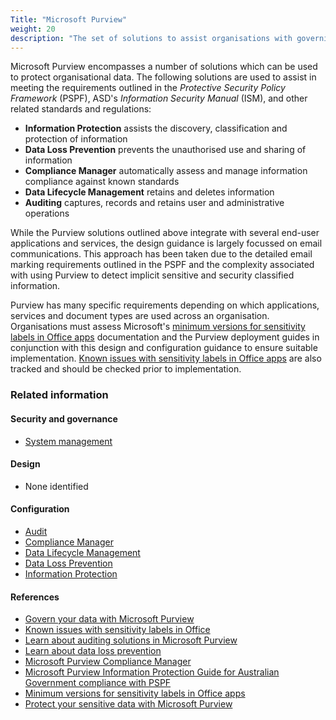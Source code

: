 ```yaml
---
Title: "Microsoft Purview"
weight: 20
description: "The set of solutions to assist organisations with governing, protecting, and managing data for system(s) built using ASD's Blueprint for Secure Cloud."
---
```


Microsoft Purview encompasses a number of solutions which can be used to protect organisational data. The following solutions are used to assist in meeting the requirements outlined in the _Protective Security Policy Framework_ (PSPF), ASD's _Information Security Manual_ (ISM), and other related standards and regulations:

- **Information Protection** assists the discovery, classification and protection of information
- **Data Loss Prevention** prevents the unauthorised use and sharing of information
- **Compliance Manager** automatically assess and manage information compliance against known standards
- **Data Lifecycle Management** retains and deletes information
- **Auditing** captures, records and retains user and administrative operations

While the Purview solutions outlined above integrate with several end-user applications and services, the design guidance is largely focussed on email communications. This approach has been taken due to the detailed email marking requirements outlined in the PSPF and the complexity associated with using Purview to detect implicit sensitive and security classified information.

Purview has many specific requirements depending on which applications, services and document types are used across an organisation. Organisations must assess Microsoft's [minimum versions for sensitivity labels in Office apps](https://learn.microsoft.com/en-au/purview/sensitivity-labels-versions) documentation and the Purview deployment guides in conjunction with this design and configuration guidance to ensure suitable implementation. [Known issues with sensitivity labels in Office apps](https://support.microsoft.com/en-au/office/known-issues-with-sensitivity-labels-in-office-b169d687-2bbd-4e21-a440-7da1b2743edc) are also tracked and should be checked prior to implementation.

### Related information

#### Security and governance

- [System management](/security-and-governance/system-security-plan/system-management)

#### Design

- None identified

#### Configuration

- [Audit](/configuration/purview/audit)
- [Compliance Manager](/configuration/purview/compliance-manager)
- [Data Lifecycle Management](/configuration/purview/data-lifecycle-management)
- [Data Loss Prevention](/configuration/purview/data-loss-prevention)
- [Information Protection](/configuration/purview/information-protection)

#### References

- [Govern your data with Microsoft Purview](https://learn.microsoft.com/en-au/purview/manage-data-governance)
- [Known issues with sensitivity labels in Office](https://support.microsoft.com/en-au/office/known-issues-with-sensitivity-labels-in-office-b169d687-2bbd-4e21-a440-7da1b2743edc)
- [Learn about auditing solutions in Microsoft Purview](https://learn.microsoft.com/en-au/purview/audit-solutions-overview)
- [Learn about data loss prevention](https://learn.microsoft.com/en-au/purview/dlp-learn-about-dlp)
- [Microsoft Purview Compliance Manager](https://learn.microsoft.com/en-au/purview/compliance-manager)
- [Microsoft Purview Information Protection Guide for Australian Government compliance with PSPF](https://learn.microsoft.com/en-au/compliance/anz/pspf-overview)
- [Minimum versions for sensitivity labels in Office apps](https://learn.microsoft.com/en-au/purview/sensitivity-labels-versions)
- [Protect your sensitive data with Microsoft Purview](https://learn.microsoft.com/en-au/purview/information-protection)
